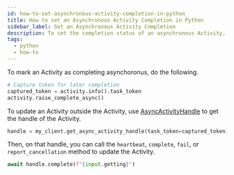 ```yaml
---
id: how-to-set-asynchronous-activity-completion-in-python
title: How to set an Asynchronous Activity Completion in Python
sidebar_label: Set an Asynchronous Activity Completion
description: To set the completion status of an asynchronous Activity, get the handle of the Activity and call the appropriate method of `AsyncActivityHandle`.
tags:
  - python
  - how-to
---
```


To mark an Activity as completing asynchoronus, do the following.

```python
# Capture token for later completion
captured_token = activity.info().task_token
activity.raise_complete_async()
```

To update an Activity outside the Activity, use [AsyncActivityHandle](https://python.temporal.io/temporalio.client.AsyncActivityHandle.html) to get the handle of the Activity.

```python
handle = my_client.get_async_activity_handle(task_token=captured_token)
```

Then, on that handle, you can call the `heartbeat`, `complete`, `fail`, or `report_cancellation` method to update the Activity.

```python
await handle.complete(f"{input.getting}")
```

